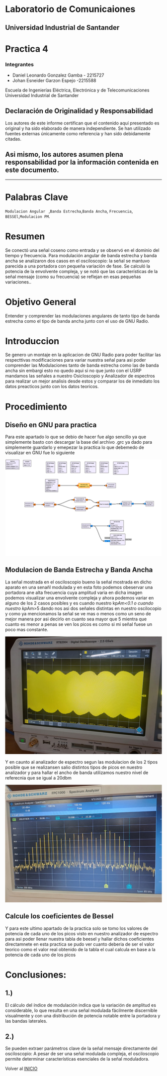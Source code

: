 # Laboratorio de Comunicaiones 

## Universidad Industrial de Santander

# Practica 4

### Integrantes

- Daniel Leonardo Gonzalez Gamba - 2215727
- Johan Esneider Garzon Espejo -2215588

Escuela de Ingenierías Eléctrica, Electrónica y de Telecomunicaciones  
Universidad Industrial de Santander

## Declaración de Originalidad y Responsabilidad
Los autores de este informe certifican que el contenido aquí presentado es original y ha sido elaborado de manera independiente. Se han utilizado fuentes externas únicamente como referencia y han sido debidamente citadas.

Asi mismo, los autores asumen plena responsabilidad por la información contenida en este documento. 
---

---
# Palabras Clave 
`Modulacion Angular ` ,`Banda Estrecha`,`Banda Ancha`, `Frecuencia`,
`BESSEl`,`Modulacion PM`.

# Resumen 
Se conectó una señal coseno como entrada y se observó en el dominio del tiempo y frecuencia. Para modulación angular de banda estrecha y banda ancha se analizaron dos casos en el osciloscopio: la señal se mantuvo parecida a una portadora con pequeña variación de fase. Se calculó la potencia de la envolvente compleja, y se notó que las características de la señal mensaje (como su frecuencia) se reflejan en esas pequeñas variaciones..

# Objetivo General

Entender y comprender las modulaciones angulares de tanto tipo de banda estrecha como el tipo de banda ancha junto con el uso de GNU Radio. 

# Introduccion

Se genero un montaje en la aplicacion de GNU Radio para poder facilitar las respecttivas modificaciones para variar nuestra señal para asi poder comprender las Modulaciones tanto de banda estrecha como las de banda ancha sin embargi esto no quedo aqui si no que junto con el USRP mandamos
las señales a nuestro Osicloscopio y Analizador de espectros para realizar un mejor analisis desde estos y comparar los de inmediato los datos 
preacticos junto con los datos teoricos.

# Procedimiento

## Diseño en GNU para practica 

Para este apartado lo que se debio de hacer fue algo sencillo ya que simplemente basto con descargar la base del archivo .grc ya dado para simplemente guardarlo y emepezar
la practica lo que debemedo de visualizar en GNU fue lo siguiente

<img src="https://github.com/JohanGarzon7/GNURADIO_LABCOMUIS_2025_1_B1B_G1/blob/main/Practica4/Images/Snapshot_2025-05-23_21-07-49.png">

## Modulacion de Banda Estrecha y Banda Ancha

La señal mostrada en el osciloscopio bueno la señal mostrada en dicho aparato en una senañl modulada
y en esta foto podemos obeservar una portadora ane alta frecuencia cuya amplitud varia en dicha imagen podemos visualizar una envolvente compleja y ahora podemos variar en alguno de los 2 casos posibles y es cuando nuestro kp*Am<0.1 o cuando nuestro kp*Am>5 dando nos asi dos señales distintas en nuestro oscilocopio y como ya mencionamos la señal se ve mas o menos como un seno de mejor manera por asi decirlo en cuanto sea mayor que 5 mientra que cuanto es menor a penas se ven los picos es como si mi 
señal fuese un poco mas constante.

<img src="https://github.com/JohanGarzon7/GNURADIO_LABCOMUIS_2025_1_B1B_G1/blob/main/Practica4/Images/WhatsApp%20Image%202025-05-17%20at%208.17.41%20AM%20(6).jpeg">

Y en caunto al analizador de espectro segun las modulacion de los 2 tipos posible que se realizansen salio distintos tipos de picos en nuestro analizador y para hallar el ancho de banda utilizamos nuestro nivel de referecnia que se igual a 20dbm 

<img src="https://github.com/JohanGarzon7/GNURADIO_LABCOMUIS_2025_1_B1B_G1/blob/main/Practica4/Images/WhatsApp%20Image%202025-05-17%20at%208.17.41%20AM%20(1).jpeg">

## Calcule los coeficientes de Bessel

Y para este ultimo apartado de la practica solo se tomo los valores de potencia de cada uno de los picos visto en nuestro analizador de espectro para asi poder llenar nuestra tabla de beesel y hallar 
dichos coeficientes directamnete en esta practica se pudo ver cuanto deberia de ser el valor teorico
como el valor real obtenido de la tabla el cual calcula en base a la potencia de cada uno de los picos

# Conclusiones:
## 1.)
El cálculo del índice de modulación indica que la variación de amplitud es considerable, lo que resulta en una señal modulada fácilmente discernible visualmente y con una distribución de potencia notable entre la portadora y las bandas laterales.
## 2.)
Se pueden extraer parámetros clave de la señal mensaje directamente del osciloscopio: A pesar de ser una señal modulada compleja, el osciloscopio permite determinar características esenciales de la señal moduladora.

Volver al [INICIO](#GNURADIO_LABCOMUIS_2025_1_B1B_G1)
